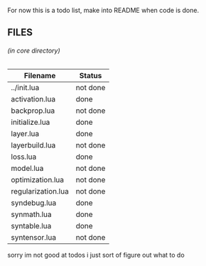 For now this is a todo list, make into README when code is done.

## FILES
###### (in core directory)

Filename           | Status   |
-------------------|----------|
../init.lua        | not done |
activation.lua     | done     |
backprop.lua       | not done |
initialize.lua     | done     |
layer.lua          | done     |
layerbuild.lua     | not done |
loss.lua           | done     |
model.lua          | not done |
optimization.lua   | not done |
regularization.lua | not done |
syndebug.lua       | done     |
synmath.lua        | done     |
syntable.lua       | done     |
syntensor.lua      | not done |

sorry im not good at todos i just sort of figure out what to do
